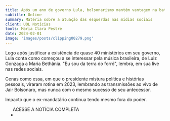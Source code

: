```yaml
---
title: Após um ano de governo Lula, bolsonarismo mantém vantagem na batalha digital
subtitle: Online
summary: Matéria sobre a atuação das esquerdas nas mídias sociais
client: UOL Notícias
tools: Maria Clara Pestre
date: 2024-02-01
image: 'images/posts/clipping00279.png'
---
```


Logo após justificar a existência de quase 40 ministérios em seu governo, Lula conta como começou a se interessar pela música brasileira, de Luiz Gonzaga a Maria Bethânia. "Eu sou da terra do forró", lembra, em sua live nas redes sociais.

Cenas como essa, em que o presidente mistura política e histórias pessoais, viraram rotina em 2023, lembrando as transmissões ao vivo de Jair Bolsonaro, mas nunca com o mesmo sucesso de seu antecessor.

Impacto que o ex-mandatário continua tendo mesmo fora do poder.

<div class="post__share"><ul class="share__list list-reset">ACESSE A NOTÍCIA COMPLETA<li class="share__item" style="margin-left: 10px"><a class="share__link share__facebook" style="background: #fa5657" href="https://noticias.uol.com.br/ultimas-noticias/afp/2024/02/01/apos-um-ano-de-governo-lula-bolsonarismo-mantem-vantagem-na-batalha-digital.htm 
onclick=window.open(this.href, 'pop-up', 'left=20,top=20,width=500,height=500,toolbar=1,resizable=0'); return false;" title="Link" rel="nofolow"><i class="fa-solid fa-link"></i></a></li></ul></div>
<!-- <div class="gallery-box"><div class="gallery"><img src="/clipping/images/example-1.jpg" loading="lazy" alt="Project"><img src="/clipping/images/example-2.jpg" loading="lazy" alt="Project"></div><em>Gallery / <a href="https://www.freepik.com/" target="_blank">Freepic</a></em></div> -->
